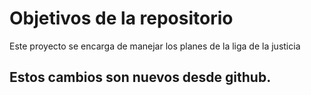 # Objetivos de la repositorio

Este proyecto se encarga de manejar los planes de la liga de la justicia


## Estos cambios son nuevos desde github.

